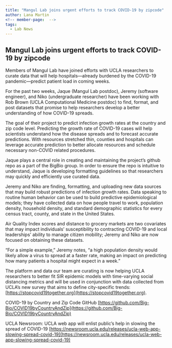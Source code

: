 ```yaml
---
title: "Mangul Lab joins urgent efforts to track COVID-19 by zipcode"
author: Lana Martin
<!-- member-page:  -->
tags:
  - Lab News
---
```


## Mangul Lab joins urgent efforts to track COVID-19 by zipcode

Members of Mangul Lab have joined efforts with UCLA researchers to curate data that will help hospitals—already burdened by the COVID-19 pandemic—predict patient load in coming weeks.

For the past two weeks, Jaque (Mangul Lab postdoc), Jeremy (software engineer), and Niko (undergraduate researcher) have been working with Rob Brown (UCLA Computational Medicine postdoc) to find, format, and post datasets that promise to help researchers develop a better understanding of how COVID-19 spreads.

The goal of their project to predict infection growth rates at the country and zip code level. Predicting the growth rate of COVID-19 cases will help scientists understand how the disease spreads and to forecast accurate predictions. With resources stretched thin, counties and hospitals can leverage accurate prediction to better allocate resources and schedule necessary non-COVID related procedures.

Jaque plays a central role in creating and maintaining the project’s github repo as a part of the BigBio group. In order to ensure the repo is intuitive to understand, Jaque is developing formatting guidelines so that researchers may quickly and efficiently use curated data.

Jeremy and Niko are finding, formatting, and uploading new data sources that may build robust predictions of infection growth rates. Data speaking to routine human behavior can be used to build predictive epidemiological models; they have collected data on how people travel to work, population density, household density, and standard demographic statistics for every census tract, county, and state in the United States. 

Air Quality Index scores and distance to grocery markets are two covariates that may impact individuals’ susceptibility to contracting COVID-19 and local leaderships’ ability to manage citizen mobility; Jeremy and Niko are now focused on obtaining these datasets.

“For a simple example,” Jeremy notes, “a high population density would likely allow a virus to spread at a faster rate, making an impact on predicting how many patients a hospital might expect in a week.”

The platform and data our team are curating is now helping UCLA researchers to better fit SIR epidemic models with time-varying social distancing metrics and will be used in conjunction with data collected from UCLA’s new survey that aims to define city-specific trends: [https://stopcovid19together.org](https://stopcovid19together.org).

COVID-19 by Country and Zip Code GitHub
[https://github.com/Big-Bio/COVID19byCountryAndZip](https://github.com/Big-Bio/COVID19byCountryAndZip)

UCLA Newsroom: UCLA web app will enlist public’s help in slowing the spread of COVID-19
[https://newsroom.ucla.edu/releases/ucla-web-app-slowing-spread-covid-19](https://newsroom.ucla.edu/releases/ucla-web-app-slowing-spread-covid-19)


